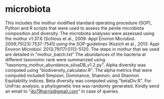 # microbiota
This includes the mothur modified standard operating procedure (SOP), Python and R scripts that were used to assess the penile microbiota composition and diversity.
The microbiota analyses were assessed using the mothur v1.37.6 (Schloss et al., 2009: Appl Environ Microbiol. 2009;75(23):7537-7541) using the SOP guidelines (Kozich et al., 2013: Appl Environ Microbiol. 2013;79(17):5112-5120.
The steps in mothur that we used are detailed in "mothur_batch.txt"
The abundances of the bacteria at different taxonomic rank were summarized using "taxonomy_mothur_abundance_silvaDB_v1.2.py".
Alpha diversity was computed using "biodiversity_calculator.R". The alpha metrics that were computed included Simpson, Dominance, Shannon, and Shannon Equitability indices.
Beta diversity was computed using "betaDiv.R". For UniFrac analysis, a phylogenetic tree was randomly generated.
Kindly send an email to "do79harris@gmail.com" in case of queries.
